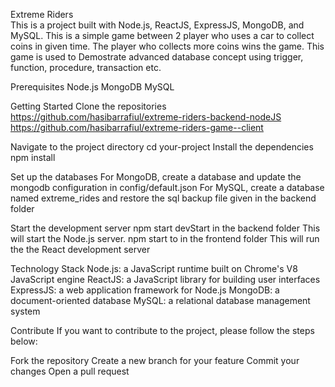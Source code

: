 Extreme Riders <br>
This is a project built with Node.js, ReactJS, ExpressJS, MongoDB, and MySQL. This is a simple game between 2 player who uses a car to collect coins in given time. The player who collects more coins wins the game. This game is used to 
Demostrate advanced database concept using trigger, function, procedure, transaction etc. 

Prerequisites
Node.js
MongoDB
MySQL

Getting Started
Clone the repositories
https://github.com/hasibarrafiul/extreme-riders-backend-nodeJS
https://github.com/hasibarrafiul/extreme-riders-game--client

Navigate to the project directory
cd your-project
Install the dependencies
npm install

Set up the databases
For MongoDB, create a database and update the mongodb configuration in config/default.json
For MySQL, create a database named extreme_rides and restore the sql backup file given in the backend folder

Start the development server
npm start devStart in the backend folder
This will start the Node.js server.
npm start to in the frontend folder
This will run the the React development server


Technology Stack
Node.js: a JavaScript runtime built on Chrome's V8 JavaScript engine
ReactJS: a JavaScript library for building user interfaces
ExpressJS: a web application framework for Node.js
MongoDB: a document-oriented database
MySQL: a relational database management system

Contribute
If you want to contribute to the project, please follow the steps below:

Fork the repository
Create a new branch for your feature
Commit your changes
Open a pull request
